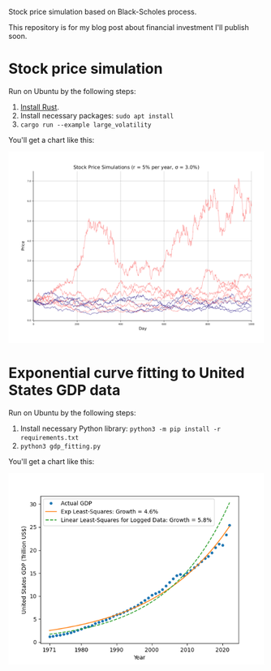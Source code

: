 Stock price simulation based on Black-Scholes process.

This repository is for my blog post about financial investment I'll publish soon.

# Stock price simulation

Run on Ubuntu by the following steps:

1. [Install Rust](https://rustup.rs/).
1. Install necessary packages: `sudo apt install `
1. `cargo run --example large_volatility`

You'll get a chart like this:

![Stock price simulation](img_for_readme/large_volatility.png)

# Exponential curve fitting to United States GDP data

Run on Ubuntu by the following steps:

1. Install necessary Python library: `python3 -m pip install -r requirements.txt`
1. `python3 gdp_fitting.py`

You'll get a chart like this:

![Curve fitting to GDP data](img_for_readme/gdp_fitting.png)